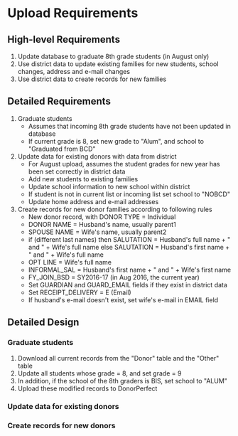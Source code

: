 # Upload Requirements

## High-level Requirements

1. Update database to graduate 8th grade students (in August only)
1. Use district data to update existing families for new students, school changes, address and e-mail changes
1. Use district data to create records for new families

## Detailed Requirements

1. Graduate students
    * Assumes that incoming 8th grade students have not been updated in database
    * If current grade is 8, set new grade to "Alum", and school to "Graduated from BCD"
1. Update data for existing donors with data from district
    * For August upload, assumes the student grades for new year has been set correctly in district data
    * Add new students to existing families 
    * Update school information to new school within district 
    * If student is not in current list or incoming list set school to "NOBCD" 
    * Update home address and e-mail addresses
1. Create records for new donor families according to following rules
    * New donor record, with DONOR TYPE = Individual
    * DONOR NAME = Husband's name, usually parent1
    * SPOUSE NAME = Wife's name, usually parent2
    * if (different last names) then SALUTATION = Husband's full name + " and " + Wife's full name else SALUTATION = Husband's first name + " and " + Wife's full name
    * OPT LINE = Wife's full name
    * INFORMAL_SAL = Husband's first name + " and " + Wife's first name
    * FY_JOIN_BSD = SY2016-17 (in Aug 2016, the current year)
    * Set GUARDIAN and GUARD_EMAIL fields if they exist in district data
    * Set RECEIPT_DELIVERY = E (Email)
    * If husband's e-mail doesn't exist, set wife's e-mail in EMAIL field

## Detailed Design

### Graduate students

1. Download all current records from the "Donor" table and the "Other" table
1. Update all students whose grade = 8, and set grade = 9
1. In addition, if the school of the 8th graders is BIS, set school to "ALUM"
1. Upload these modified records to DonorPerfect

### Update data for existing donors

### Create records for new donors


    
